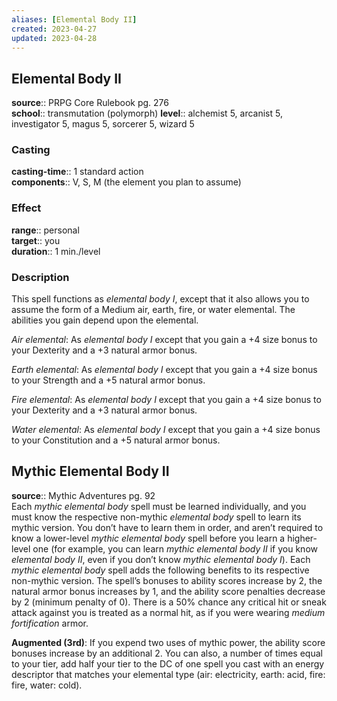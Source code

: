 ```yaml
---
aliases: [Elemental Body II]
created: 2023-04-27
updated: 2023-04-28
---
```


## Elemental Body II

**source**:: PRPG Core Rulebook pg. 276  
**school**:: transmutation (polymorph)
**level**:: alchemist 5, arcanist 5, investigator 5, magus 5, sorcerer 5, wizard 5

### Casting

**casting-time**:: 1 standard action  
**components**:: V, S, M (the element you plan to assume)

### Effect

**range**:: personal  
**target**:: you  
**duration**:: 1 min./level

### Description

This spell functions as *elemental body I*, except that it also allows you to assume the form of a Medium air, earth, fire, or water elemental. The abilities you gain depend upon the elemental.  
  
*Air elemental*: As *elemental body I* except that you gain a +4 size bonus to your Dexterity and a +3 natural armor bonus.  
  
*Earth elemental*: As *elemental body I* except that you gain a +4 size bonus to your Strength and a +5 natural armor bonus.  
  
*Fire elemental*: As *elemental body I* except that you gain a +4 size bonus to your Dexterity and a +3 natural armor bonus.  
  
*Water elemental*: As *elemental body I* except that you gain a +4 size bonus to your Constitution and a +5 natural armor bonus.

## Mythic Elemental Body II

**source**:: Mythic Adventures pg. 92  
Each *mythic elemental body* spell must be learned individually, and you must know the respective non-mythic *elemental body* spell to learn its mythic version. You don’t have to learn them in order, and aren’t required to know a lower-level *mythic elemental body* spell before you learn a higher-level one (for example, you can learn *mythic elemental body II* if you know *elemental body II*, even if you don’t know *mythic elemental body I*). Each *mythic elemental body* spell adds the following benefits to its respective non-mythic version. The spell’s bonuses to ability scores increase by 2, the natural armor bonus increases by 1, and the ability score penalties decrease by 2 (minimum penalty of 0). There is a 50% chance any critical hit or sneak attack against you is treated as a normal hit, as if you were wearing *medium fortification* armor.  
  
**Augmented (3rd)**: If you expend two uses of mythic power, the ability score bonuses increase by an additional 2. You can also, a number of times equal to your tier, add half your tier to the DC of one spell you cast with an energy descriptor that matches your elemental type (air: electricity, earth: acid, fire: fire, water: cold).
